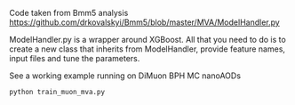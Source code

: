 Code taken from Bmm5 analysis
https://github.com/drkovalskyi/Bmm5/blob/master/MVA/ModelHandler.py 

ModelHandler.py is a wrapper around XGBoost. All that you need to do is to create a new class that inherits from ModelHandler, provide feature names, input files and tune the parameters.

See a working example running on DiMuon BPH MC nanoAODs

`python train_muon_mva.py` 

